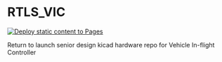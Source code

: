 # RTLS_VIC
[![Deploy static content to Pages](https://github.com/BiggiePete/RTLS_VIC/actions/workflows/static.yml/badge.svg)](https://github.com/BiggiePete/RTLS_VIC/actions/workflows/static.yml)

Return to launch senior design kicad hardware repo for Vehicle In-flight Controller 
